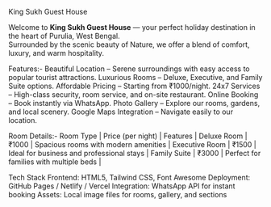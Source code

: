 King Sukh Guest House

Welcome to **King Sukh Guest House** — your perfect holiday destination in the heart of Purulia, West Bengal.  
Surrounded by the scenic beauty of Nature, we offer a blend of comfort, luxury, and warm hospitality.

Features:-
Beautiful Location – Serene surroundings with easy access to popular tourist attractions.
Luxurious Rooms – Deluxe, Executive, and Family Suite options.
Affordable Pricing – Starting from ₹1000/night.
24x7 Services – High-class security, room service, and on-site restaurant.
Online Booking – Book instantly via WhatsApp.
Photo Gallery – Explore our rooms, gardens, and local scenery.
Google Maps Integration – Navigate easily to our location.

 Room Details:-
 Room Type        | Price (per night) | Features |
 Deluxe Room      | ₹1000            | Spacious rooms with modern amenities |
 Executive Room   | ₹1500            | Ideal for business and professional stays |
 Family Suite     | ₹3000            | Perfect for families with multiple beds |

Tech Stack
Frontend: HTML5, Tailwind CSS, Font Awesome
Deployment: GitHub Pages / Netlify / Vercel
Integration: WhatsApp API for instant booking
Assets: Local image files for rooms, gallery, and sections


